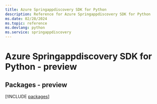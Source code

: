 ```yaml
---
title: Azure Springappdiscovery SDK for Python
description: Reference for Azure Springappdiscovery SDK for Python
ms.date: 02/28/2024
ms.topic: reference
ms.devlang: python
ms.service: springappdiscovery
---
```

# Azure Springappdiscovery SDK for Python - preview
## Packages - preview
[!INCLUDE [packages](springappdiscovery-index.md)]